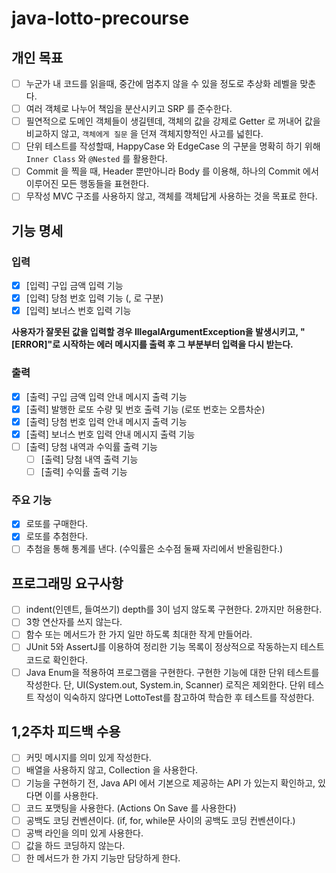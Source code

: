 # java-lotto-precourse

## 개인 목표

- [ ] 누군가 내 코드를 읽을때, 중간에 멈추지 않을 수 있을 정도로 추상화 레벨을 맞춘다.
- [ ] 여러 객체로 나누어 책임을 분산시키고 SRP 를 준수한다.
- [ ] 필연적으로 도메인 객체들이 생길텐데, 객체의 값을 강제로 Getter 로 꺼내어 값을 비교하지 않고, `객체에게 질문` 을 던져 객체지향적인 사고를 넓힌다.
- [ ] 단위 테스트를 작성할때, HappyCase 와 EdgeCase 의 구분을 명확히 하기 위해 `Inner Class` 와 `@Nested` 를 활용한다.
- [ ] Commit 을 찍을 때, Header 뿐만아니라 Body 를 이용해, 하나의 Commit 에서 이루어진 모든 행동들을 표현한다.
- [ ] 무작성 MVC 구조를 사용하지 않고, 객체를 객체답게 사용하는 것을 목표로 한다.

## 기능 명세

### 입력

- [x] [입력] 구입 금액 입력 기능
- [x] [입력] 당첨 번호 입력 기능 (, 로 구분)
- [x] [입력] 보너스 번호 입력 기능

**사용자가 잘못된 값을 입력할 경우 IllegalArgumentException을 발생시키고, "[ERROR]"로 시작하는 에러 메시지를 출력 후 그 부분부터 입력을 다시 받는다.**

### 출력

- [x] [출력] 구입 금액 입력 안내 메시지 출력 기능
- [x] [출력] 발행한 로또 수량 및 번호 출력 기능 (로또 번호는 오름차순)
- [x] [출력] 당첨 번호 입력 안내 메시지 출력 기능
- [x] [출력] 보너스 번호 입력 안내 메시지 출력 기능
- [ ] [출력] 당첨 내역과 수익률 출력 기능
    - [ ] [출력] 당첨 내역 출력 기능
    - [ ] [출력] 수익률 출력 기능

### 주요 기능

- [x] 로또를 구매한다.
- [x] 로또를 추첨한다.
- [ ] 추첨을 통해 통계를 낸다. (수익률은 소수점 둘째 자리에서 반올림한다.)

## 프로그래밍 요구사항

- [ ] indent(인덴트, 들여쓰기) depth를 3이 넘지 않도록 구현한다. 2까지만 허용한다.
- [ ] 3항 연산자를 쓰지 않는다.
- [ ] 함수 또는 메서드가 한 가지 일만 하도록 최대한 작게 만들어라.
- [ ] JUnit 5와 AssertJ를 이용하여 정리한 기능 목록이 정상적으로 작동하는지 테스트 코드로 확인한다.
- [ ] Java Enum을 적용하여 프로그램을 구현한다.
  구현한 기능에 대한 단위 테스트를 작성한다. 단, UI(System.out, System.in, Scanner) 로직은 제외한다.
  단위 테스트 작성이 익숙하지 않다면 LottoTest를 참고하여 학습한 후 테스트를 작성한다.

## 1,2주차 피드백 수용

- [ ] 커밋 메시지를 의미 있게 작성한다.
- [ ] 배열을 사용하지 않고, Collection 을 사용한다.
- [ ] 기능을 구현하기 전, Java API 에서 기본으로 제공하는 API 가 있는지 확인하고, 있다면 이를 사용한다.
- [ ] 코드 포맷팅을 사용한다. (Actions On Save 를 사용한다)
- [ ] 공백도 코딩 컨벤션이다. (if, for, while문 사이의 공백도 코딩 컨벤션이다.)
- [ ] 공백 라인을 의미 있게 사용한다.
- [ ] 값을 하드 코딩하지 않는다.
- [ ] 한 메서드가 한 가지 기능만 담당하게 한다.
